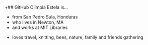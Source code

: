 +## GitHub Olimpia Estela is...

- from San Pedro Sula, Honduras
- who lives in Newton, MA
- and works at MIT Libraries
+ loves travel, knitting, bees, nature, family and friends gathering
